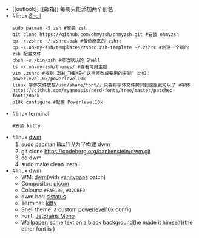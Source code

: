 - [[outlook]] [[邮箱]] 每周只能添加两个别名
- #linux [Shell](https://blog.51cto.com/u_6364219/4920283)
  ```
  sudo pacman -S zsh #安装 zsh
  git clone https://github.com/ohmyzsh/ohmyzsh.git #安装 ohmyzsh
  cp ~/.zshrc ~/.zshrc.bak #备份原来的 zshrc
  cp ~/.oh-my-zsh/templates/zshrc.zsh-template ~/.zshrc #创建一个新的 zsh 配置文件
  chsh -s /bin/zsh #修改默认的 Shell
  ls ~/.oh-my-zsh/themes/ #查看可用主题
  vim .zshrc #找到 ZSH_THEME="这里修改成要用的主题" 比如：powerlevel10k/powerlevel10k
  linux 字体文件放在/usr/share/font/，只要将字体文件拷贝到这里就可以了 #字体 https://github.com/ryanoasis/nerd-fonts/tree/master/patched-fonts/Hack
  p10k configure #配置 Powerlevel10k
  ```
- #linux terminal  
  ```
  #安装 kitty
  ```
- #linux [dwm](https://codeberg.org/bankenstein/dwm)  
  1. sudo pacman libx11 //为了构建 dwm
  2. git clone https://codeberg.org/bankenstein/dwm.git
  3. cd dwm
  4. sudo make clean install
- #linux dwm  
  - WM: [dwm](https://dwm.suckless.org/)(with [vanitygaps](https://dwm.suckless.org/patches/vanitygaps/) patch)
  - Compositor: [picom](https://aur.archlinux.org/packages/picom-jonaburg-git)
  - Colours: `#FAE100`, `#32DBF0`
  - dwm bar: [slstatus](https://github.com/drkhsh/slstatus)
  - Terminal: [kitty](https://wiki.archlinux.org/title/Kitty)
  - Shell theme: a custom [powerlevel10k](https://github.com/romkatv/powerlevel10k) config
  - Font: [JetBrains Mono](https://www.jetbrains.com/lp/mono/)
  - Wallpaper: [some text on a black background](https://imgur.com/14AnL7O)(he made it himself)(the other font is )